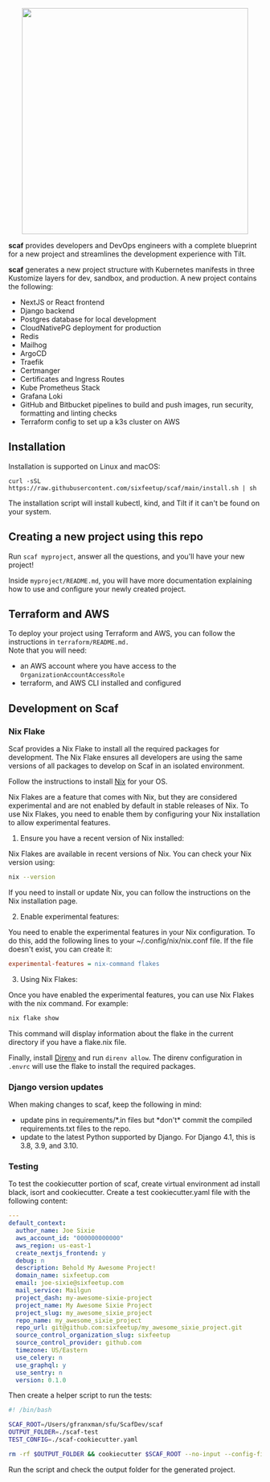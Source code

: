 <p align="center">
  <img src="https://github.com/sixfeetup/cookiecutter-sixiedjango/assets/784273/4e378983-c351-4656-95b9-b5c38d70991d" width="450px">
</p>

**scaf** provides developers and DevOps engineers with a complete blueprint for
a new project and streamlines the development experience with Tilt.

**scaf** generates a new project structure with Kubernetes manifests in
three Kustomize layers for dev, sandbox, and production. A new project 
contains the following:
* NextJS or React frontend
* Django backend
* Postgres database for local development
* CloudNativePG deployment for production
* Redis
* Mailhog
* ArgoCD 
* Traefik
* Certmanger
* Certificates and Ingress Routes
* Kube Prometheus Stack
* Grafana Loki
* GitHub and Bitbucket pipelines to build and push images, run security,
formatting and linting checks
* Terraform config to set up a k3s cluster on AWS

## Installation

Installation is supported on Linux and macOS:
```
curl -sSL https://raw.githubusercontent.com/sixfeetup/scaf/main/install.sh | sh
```

The installation script will install kubectl, kind, and Tilt if it can't
be found on your system.

## Creating a new project using this repo

Run `scaf myproject`, answer all the questions, and you'll have your new project!

Inside `myproject/README.md`, you will have more
documentation explaining how to use and configure your newly created project.

## Terraform and AWS

To deploy your project using Terraform and AWS, you can follow the instructions in `terraform/README.md.`  
Note that you will need:
- an AWS account where you have access to the `OrganizationAccountAccessRole`
- terraform, and AWS CLI installed and configured 

## Development on Scaf

### Nix Flake

Scaf provides a Nix Flake to install all the required packages for development.
The Nix Flake ensures all developers are using the same versions of all packages
to develop on Scaf in an isolated environment.

Follow the instructions to install
[Nix](https://nixos.org/download/#download-nix) for your OS. 

Nix Flakes are a feature that comes with Nix, but they are considered
experimental and are not enabled by default in stable releases of Nix. To use
Nix Flakes, you need to enable them by configuring your Nix installation to
allow experimental features.

1. Ensure you have a recent version of Nix installed:

Nix Flakes are available in recent versions of Nix. You can check your Nix
version using:

```sh
nix --version
```

If you need to install or update Nix, you can follow the instructions on the Nix
installation page.

2. Enable experimental features:

You need to enable the experimental features in your Nix configuration. To do
this, add the following lines to your ~/.config/nix/nix.conf file. If the file
doesn't exist, you can create it:

```ini
experimental-features = nix-command flakes
```

3. Using Nix Flakes:

Once you have enabled the experimental features, you can use Nix Flakes with the
nix command. For example:

```sh
nix flake show
```

This command will display information about the flake in the current directory
if you have a flake.nix file.

Finally, install [Direnv](https://direnv.net/) and run `direnv allow`. The
direnv configuration in `.envrc` will use the flake to install the required
packages.

### Django version updates

When making changes to scaf, keep the following in mind:

- update pins in requirements/*.in files but *don't\* commit the compiled requirements.txt
  files to the repo.
- update to the latest Python supported by Django. For Django 4.1, this is 3.8, 3.9, and 3.10.

### Testing
To test the cookiecutter portion of scaf, create virtual environment ad install black, isort and cookiecutter.
Create a test cookiecutter.yaml file with the following content:
```yaml
---
default_context:
  author_name: Joe Sixie
  aws_account_id: "000000000000"
  aws_region: us-east-1
  create_nextjs_frontend: y
  debug: n
  description: Behold My Awesome Project!
  domain_name: sixfeetup.com
  email: joe-sixie@sixfeetup.com
  mail_service: Mailgun
  project_dash: my-awesome-sixie-project
  project_name: My Awesome Sixie Project
  project_slug: my_awesome_sixie_project
  repo_name: my_awesome_sixie_project
  repo_url: git@github.com:sixfeetup/my_awesome_sixie_project.git
  source_control_organization_slug: sixfeetup
  source_control_provider: github.com
  timezone: US/Eastern
  use_celery: n
  use_graphql: y
  use_sentry: n
  version: 0.1.0

```

Then create a helper script to run the tests:
```bash
#! /bin/bash

SCAF_ROOT=/Users/gfranxman/sfu/ScafDev/scaf
OUTPUT_FOLDER=./scaf-test
TEST_CONFIG=./scaf-cookiecutter.yaml

rm -rf $OUTPUT_FOLDER && cookiecutter $SCAF_ROOT --no-input --config-file $TEST_CONFIG -o $OUTPUT_FOLDER -v

```

Run the script and check the output folder for the generated project.
